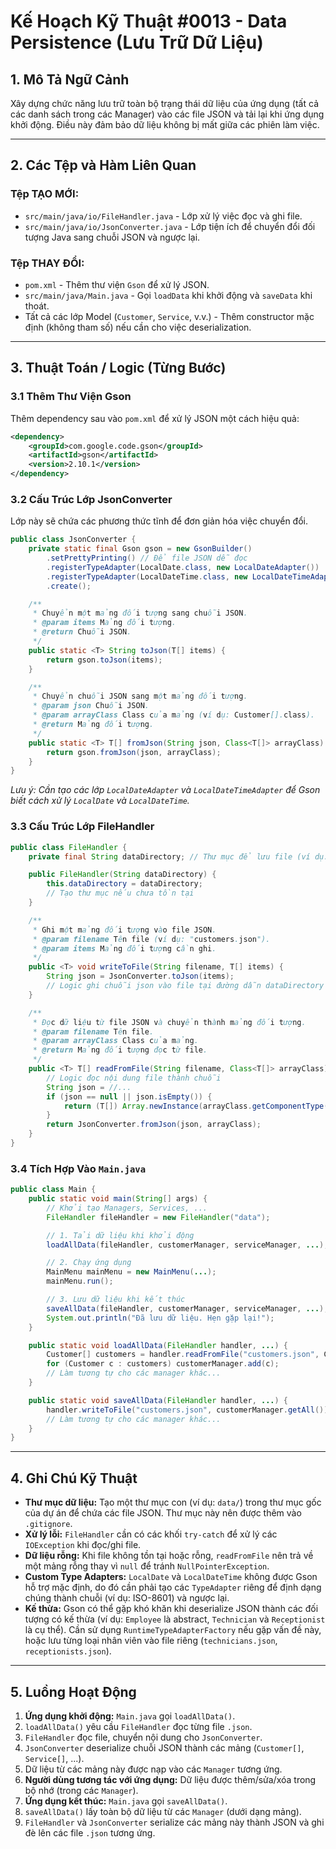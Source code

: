 # Kế Hoạch Kỹ Thuật #0013 - Data Persistence (Lưu Trữ Dữ Liệu)

## 1. Mô Tả Ngữ Cảnh

Xây dựng chức năng lưu trữ toàn bộ trạng thái dữ liệu của ứng dụng (tất cả các danh sách trong các Manager) vào các file JSON và tải lại khi ứng dụng khởi động. Điều này đảm bảo dữ liệu không bị mất giữa các phiên làm việc.

---

## 2. Các Tệp và Hàm Liên Quan

### Tệp TẠO MỚI:
- `src/main/java/io/FileHandler.java` - Lớp xử lý việc đọc và ghi file.
- `src/main/java/io/JsonConverter.java` - Lớp tiện ích để chuyển đổi đối tượng Java sang chuỗi JSON và ngược lại.

### Tệp THAY ĐỔI:
- `pom.xml` - Thêm thư viện `Gson` để xử lý JSON.
- `src/main/java/Main.java` - Gọi `loadData` khi khởi động và `saveData` khi thoát.
- Tất cả các lớp Model (`Customer`, `Service`, v.v.) - Thêm constructor mặc định (không tham số) nếu cần cho việc deserialization.

---

## 3. Thuật Toán / Logic (Từng Bước)

### 3.1 Thêm Thư Viện Gson

Thêm dependency sau vào `pom.xml` để xử lý JSON một cách hiệu quả:
```xml
<dependency>
    <groupId>com.google.code.gson</groupId>
    <artifactId>gson</artifactId>
    <version>2.10.1</version>
</dependency>
```

### 3.2 Cấu Trúc Lớp JsonConverter

Lớp này sẽ chứa các phương thức tĩnh để đơn giản hóa việc chuyển đổi.

```java
public class JsonConverter {
    private static final Gson gson = new GsonBuilder()
        .setPrettyPrinting() // Để file JSON dễ đọc
        .registerTypeAdapter(LocalDate.class, new LocalDateAdapter())
        .registerTypeAdapter(LocalDateTime.class, new LocalDateTimeAdapter())
        .create();

    /**
     * Chuyển một mảng đối tượng sang chuỗi JSON.
     * @param items Mảng đối tượng.
     * @return Chuỗi JSON.
     */
    public static <T> String toJson(T[] items) {
        return gson.toJson(items);
    }

    /**
     * Chuyển chuỗi JSON sang một mảng đối tượng.
     * @param json Chuỗi JSON.
     * @param arrayClass Class của mảng (ví dụ: Customer[].class).
     * @return Mảng đối tượng.
     */
    public static <T> T[] fromJson(String json, Class<T[]> arrayClass) {
        return gson.fromJson(json, arrayClass);
    }
}
```
*Lưu ý: Cần tạo các lớp `LocalDateAdapter` và `LocalDateTimeAdapter` để Gson biết cách xử lý `LocalDate` và `LocalDateTime`.*

### 3.3 Cấu Trúc Lớp FileHandler

```java
public class FileHandler {
    private final String dataDirectory; // Thư mục để lưu file (ví dụ: "data/")

    public FileHandler(String dataDirectory) {
        this.dataDirectory = dataDirectory;
        // Tạo thư mục nếu chưa tồn tại
    }

    /**
     * Ghi một mảng đối tượng vào file JSON.
     * @param filename Tên file (ví dụ: "customers.json").
     * @param items Mảng đối tượng cần ghi.
     */
    public <T> void writeToFile(String filename, T[] items) {
        String json = JsonConverter.toJson(items);
        // Logic ghi chuỗi json vào file tại đường dẫn dataDirectory + filename
    }

    /**
     * Đọc dữ liệu từ file JSON và chuyển thành mảng đối tượng.
     * @param filename Tên file.
     * @param arrayClass Class của mảng.
     * @return Mảng đối tượng đọc từ file.
     */
    public <T> T[] readFromFile(String filename, Class<T[]> arrayClass) {
        // Logic đọc nội dung file thành chuỗi
        String json = //...
        if (json == null || json.isEmpty()) {
            return (T[]) Array.newInstance(arrayClass.getComponentType(), 0);
        }
        return JsonConverter.fromJson(json, arrayClass);
    }
}
```

### 3.4 Tích Hợp Vào `Main.java`

```java
public class Main {
    public static void main(String[] args) {
        // Khởi tạo Managers, Services, ...
        FileHandler fileHandler = new FileHandler("data");

        // 1. Tải dữ liệu khi khởi động
        loadAllData(fileHandler, customerManager, serviceManager, ...);

        // 2. Chạy ứng dụng
        MainMenu mainMenu = new MainMenu(...);
        mainMenu.run();

        // 3. Lưu dữ liệu khi kết thúc
        saveAllData(fileHandler, customerManager, serviceManager, ...);
        System.out.println("Đã lưu dữ liệu. Hẹn gặp lại!");
    }

    public static void loadAllData(FileHandler handler, ...) {
        Customer[] customers = handler.readFromFile("customers.json", Customer[].class);
        for (Customer c : customers) customerManager.add(c);
        // Làm tương tự cho các manager khác...
    }

    public static void saveAllData(FileHandler handler, ...) {
        handler.writeToFile("customers.json", customerManager.getAll());
        // Làm tương tự cho các manager khác...
    }
}
```

---

## 4. Ghi Chú Kỹ Thuật

- **Thư mục dữ liệu:** Tạo một thư mục con (ví dụ: `data/`) trong thư mục gốc của dự án để chứa các file JSON. Thư mục này nên được thêm vào `.gitignore`.
- **Xử lý lỗi:** `FileHandler` cần có các khối `try-catch` để xử lý các `IOException` khi đọc/ghi file.
- **Dữ liệu rỗng:** Khi file không tồn tại hoặc rỗng, `readFromFile` nên trả về một mảng rỗng thay vì `null` để tránh `NullPointerException`.
- **Custom Type Adapters:** `LocalDate` và `LocalDateTime` không được Gson hỗ trợ mặc định, do đó cần phải tạo các `TypeAdapter` riêng để định dạng chúng thành chuỗi (ví dụ: ISO-8601) và ngược lại.
- **Kế thừa:** Gson có thể gặp khó khăn khi deserialize JSON thành các đối tượng có kế thừa (ví dụ: `Employee` là abstract, `Technician` và `Receptionist` là cụ thể). Cần sử dụng `RuntimeTypeAdapterFactory` nếu gặp vấn đề này, hoặc lưu từng loại nhân viên vào file riêng (`technicians.json`, `receptionists.json`).

---

## 5. Luồng Hoạt Động

1.  **Ứng dụng khởi động:** `Main.java` gọi `loadAllData()`.
2.  `loadAllData()` yêu cầu `FileHandler` đọc từng file `.json`.
3.  `FileHandler` đọc file, chuyển nội dung cho `JsonConverter`.
4.  `JsonConverter` deserialize chuỗi JSON thành các mảng (`Customer[]`, `Service[]`, ...).
5.  Dữ liệu từ các mảng này được nạp vào các `Manager` tương ứng.
6.  **Người dùng tương tác với ứng dụng:** Dữ liệu được thêm/sửa/xóa trong bộ nhớ (trong các `Manager`).
7.  **Ứng dụng kết thúc:** `Main.java` gọi `saveAllData()`.
8.  `saveAllData()` lấy toàn bộ dữ liệu từ các `Manager` (dưới dạng mảng).
9.  `FileHandler` và `JsonConverter` serialize các mảng này thành JSON và ghi đè lên các file `.json` tương ứng.
